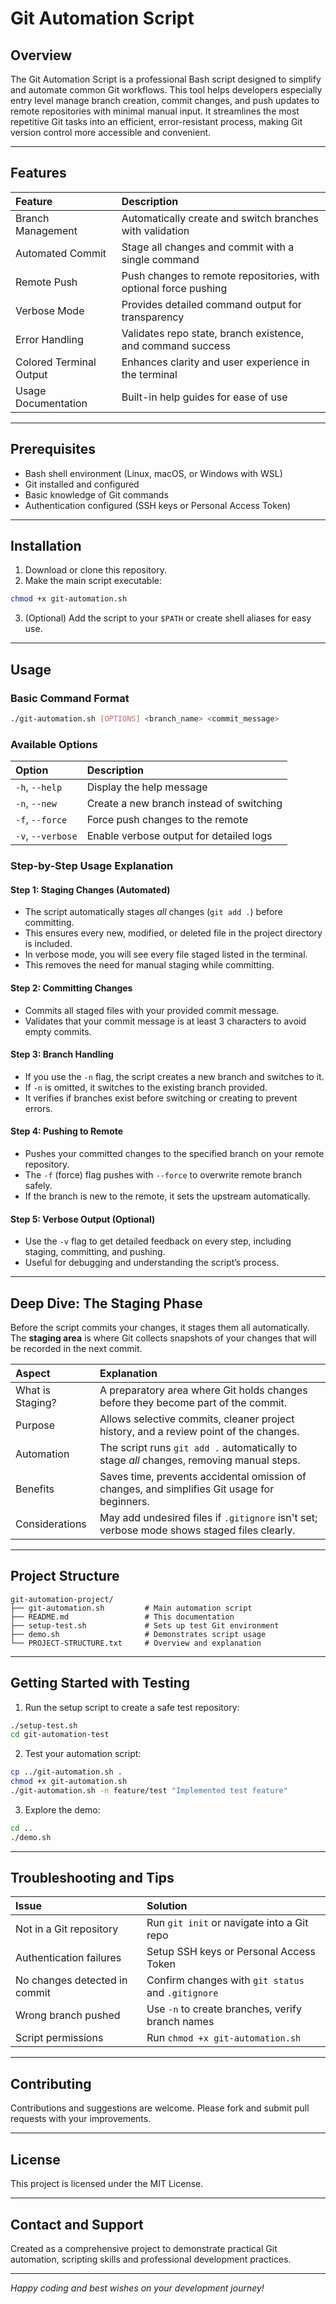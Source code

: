 
# Git Automation Script

## Overview

The Git Automation Script is a professional Bash script designed to simplify and automate common Git workflows. This tool helps developers especially entry level manage branch creation, commit changes, and push updates to remote repositories with minimal manual input. It streamlines the most repetitive Git tasks into an efficient, error-resistant process, making Git version control more accessible and convenient.

***

## Features

| Feature | Description |
| :-- | :-- |
| Branch Management | Automatically create and switch branches with validation |
| Automated Commit | Stage all changes and commit with a single command |
| Remote Push | Push changes to remote repositories, with optional force pushing |
| Verbose Mode | Provides detailed command output for transparency |
| Error Handling | Validates repo state, branch existence, and command success |
| Colored Terminal Output | Enhances clarity and user experience in the terminal |
| Usage Documentation | Built-in help guides for ease of use |


***

## Prerequisites

- Bash shell environment (Linux, macOS, or Windows with WSL)
- Git installed and configured
- Basic knowledge of Git commands
- Authentication configured (SSH keys or Personal Access Token)

***

## Installation

1. Download or clone this repository.
2. Make the main script executable:
```bash
chmod +x git-automation.sh
```

3. (Optional) Add the script to your `$PATH` or create shell aliases for easy use.

***

## Usage

### Basic Command Format

```bash
./git-automation.sh [OPTIONS] <branch_name> <commit_message>
```


### Available Options

| Option | Description |
| :-- | :-- |
| `-h`, `--help` | Display the help message |
| `-n`, `--new` | Create a new branch instead of switching |
| `-f`, `--force` | Force push changes to the remote |
| `-v`, `--verbose` | Enable verbose output for detailed logs |

### Step-by-Step Usage Explanation

#### Step 1: Staging Changes (Automated)

- The script automatically stages *all* changes (`git add .`) before committing.
- This ensures every new, modified, or deleted file in the project directory is included.
- In verbose mode, you will see every file staged listed in the terminal.
- This removes the need for manual staging while committing.


#### Step 2: Committing Changes

- Commits all staged files with your provided commit message.
- Validates that your commit message is at least 3 characters to avoid empty commits.


#### Step 3: Branch Handling

- If you use the `-n` flag, the script creates a new branch and switches to it.
- If `-n` is omitted, it switches to the existing branch provided.
- It verifies if branches exist before switching or creating to prevent errors.


#### Step 4: Pushing to Remote

- Pushes your committed changes to the specified branch on your remote repository.
- The `-f` (force) flag pushes with `--force` to overwrite remote branch safely.
- If the branch is new to the remote, it sets the upstream automatically.


#### Step 5: Verbose Output (Optional)

- Use the `-v` flag to get detailed feedback on every step, including staging, committing, and pushing.
- Useful for debugging and understanding the script’s process.

***

## Deep Dive: The Staging Phase

Before the script commits your changes, it stages them all automatically. The **staging area** is where Git collects snapshots of your changes that will be recorded in the next commit.


| Aspect | Explanation |
| :-- | :-- |
| What is Staging? | A preparatory area where Git holds changes before they become part of the commit. |
| Purpose | Allows selective commits, cleaner project history, and a review point of the changes. |
| Automation | The script runs `git add .` automatically to stage *all* changes, removing manual steps. |
| Benefits | Saves time, prevents accidental omission of changes, and simplifies Git usage for beginners. |
| Considerations | May add undesired files if `.gitignore` isn't set; verbose mode shows staged files clearly. |


***

## Project Structure

```plaintext
git-automation-project/
├── git-automation.sh         # Main automation script
├── README.md                 # This documentation
├── setup-test.sh             # Sets up test Git environment
├── demo.sh                   # Demonstrates script usage
└── PROJECT-STRUCTURE.txt     # Overview and explanation
```


***

## Getting Started with Testing

1. Run the setup script to create a safe test repository:
```bash
./setup-test.sh
cd git-automation-test
```

2. Test your automation script:
```bash
cp ../git-automation.sh .
chmod +x git-automation.sh
./git-automation.sh -n feature/test "Implemented test feature"
```

3. Explore the demo:
```bash
cd ..
./demo.sh
```


***

## Troubleshooting and Tips

| Issue | Solution |
| :-- | :-- |
| Not in a Git repository | Run `git init` or navigate into a Git repo |
| Authentication failures | Setup SSH keys or Personal Access Token |
| No changes detected in commit | Confirm changes with `git status` and `.gitignore` |
| Wrong branch pushed | Use `-n` to create branches, verify branch names |
| Script permissions | Run `chmod +x git-automation.sh` |


***

## Contributing

Contributions and suggestions are welcome. Please fork and submit pull requests with your improvements.

***

## License

This project is licensed under the MIT License.

***

## Contact and Support

Created as a comprehensive project to demonstrate practical Git automation, scripting skills and professional development practices.

***

*Happy coding and best wishes on your development journey!*

